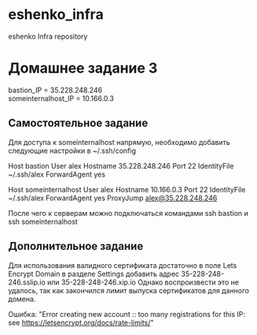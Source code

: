 # eshenko_infra
eshenko Infra repository

Домашнее задание 3
==================

bastion_IP = 35.228.248.246 <br/>
someinternalhost_IP = 10.166.0.3


Самостоятельное задание
-----------------------

Для доступа к someinternalhost напрямую, необходимо добавить следующие настройки в ~/.ssh/config

Host bastion
  User alex
  Hostname 35.228.248.246
  Port 22
  IdentityFile ~/.ssh/alex
  ForwardAgent yes

Host someinternalhost
  User alex
  Hostname 10.166.0.3
  Port 22
  IdentityFile ~/.ssh/alex
  ForwardAgent yes
  ProxyJump alex@35.228.248.246

После чего к серверам можно подключаться командами
ssh bastion и ssh someinternalhost

Дополнительное задание
----------------------

Для использования валидного сертификата достаточно в поле Lets Encrypt Domain в разделе Settings
добавить адрес 35-228-248-246.sslip.io или 35-228-248-246.xip.io
Однако воспроизвести это не удалось, так как закончился лимит выпуска сертификатов для данного домена.

Ошибка:
"Error creating new account :: too many registrations for this IP: see https://letsencrypt.org/docs/rate-limits/"
